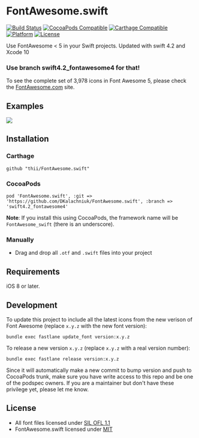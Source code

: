 # FontAwesome.swift

[![Build Status](http://img.shields.io/travis/thii/FontAwesome.swift.svg?style=flat)](https://travis-ci.org/thii/FontAwesome.swift)
[![CocoaPods Compatible](https://img.shields.io/cocoapods/v/FontAwesome.swift.svg)](https://img.shields.io/cocoapods/v/FontAwesome.swift.svg)
[![Carthage Compatible](https://img.shields.io/badge/Carthage-compatible-4BC51D.svg?style=flat)](https://github.com/Carthage/Carthage)
[![Platform](https://img.shields.io/cocoapods/p/FontAwesome.swift.svg?style=flat)](http://cocoadocs.org/docsets/FontAwesome.swift)
[![License](https://img.shields.io/cocoapods/l/FontAwesome.swift.svg)](https://raw.githubusercontent.com/thii/FontAwesome.swift/master/LICENSE)

Use FontAwesome < 5 in your Swift projects. Updated with swift 4.2 and Xcode 10
### Use branch swift4.2_fontawesome4 for that!

To see the complete set of 3,978 icons in Font Awesome 5, please check the [FontAwesome.com](http://fontawesome.com/icons/) site.


## Examples
![](./.github/examples.png)

## Installation

### Carthage

    github "thii/FontAwesome.swift"

### CocoaPods

    pod 'FontAwesome.swift', :git => 'https://github.com/DKalachniuk/FontAwesome.swift', :branch => 'swift4.2_fontawesome4'

**Note**: If you install this using CocoaPods, the framework name will be
`FontAwesome_swift` (there is an underscore).

### Manually
- Drag and drop all `.otf` and `.swift` files into your project

## Requirements

iOS 8 or later.

## Development
To update this project to include all the latest icons from the new verison of
Font Awesome (replace `x.y.z` with the new font version):

    bundle exec fastlane update_font version:x.y.z

To release a new version `x.y.z` (replace `x.y.z` with a real version number):

    bundle exec fastlane release version:x.y.z

Since it will automatically make a new commit to bump version and push to CocoaPods
trunk, make sure you have write access to this repo and be one of the podspec owners.
If you are a maintainer but don't have these privilege yet, please let me know.

## License
- All font files licensed under [SIL OFL 1.1](http://scripts.sil.org/OFL)
- FontAwesome.swift licensed under [MIT](http://thi.mit-license.org/)
